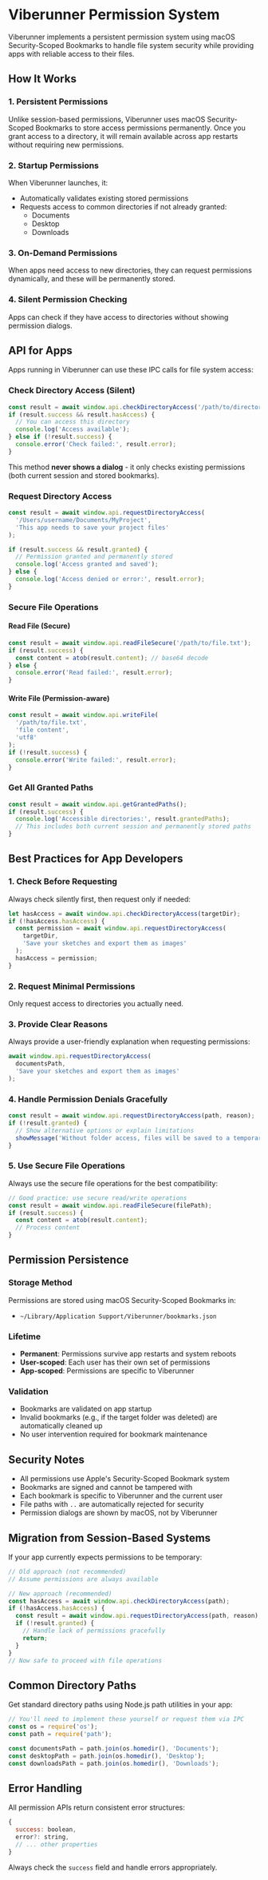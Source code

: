 # Viberunner Permission System

Viberunner implements a persistent permission system using macOS Security-Scoped Bookmarks to handle file system security while providing apps with reliable access to their files.

## How It Works

### 1. **Persistent Permissions**
Unlike session-based permissions, Viberunner uses macOS Security-Scoped Bookmarks to store access permissions permanently. Once you grant access to a directory, it will remain available across app restarts without requiring new permissions.

### 2. **Startup Permissions**
When Viberunner launches, it:
- Automatically validates existing stored permissions
- Requests access to common directories if not already granted:
  - Documents
  - Desktop
  - Downloads

### 3. **On-Demand Permissions**
When apps need access to new directories, they can request permissions dynamically, and these will be permanently stored.

### 4. **Silent Permission Checking**
Apps can check if they have access to directories without showing permission dialogs.

## API for Apps

Apps running in Viberunner can use these IPC calls for file system access:

### Check Directory Access (Silent)
```javascript
const result = await window.api.checkDirectoryAccess('/path/to/directory');
if (result.success && result.hasAccess) {
  // You can access this directory
  console.log('Access available');
} else if (!result.success) {
  console.error('Check failed:', result.error);
}
```

This method **never shows a dialog** - it only checks existing permissions (both current session and stored bookmarks).

### Request Directory Access
```javascript
const result = await window.api.requestDirectoryAccess(
  '/Users/username/Documents/MyProject',
  'This app needs to save your project files'
);

if (result.success && result.granted) {
  // Permission granted and permanently stored
  console.log('Access granted and saved');
} else {
  console.log('Access denied or error:', result.error);
}
```

### Secure File Operations

#### Read File (Secure)
```javascript
const result = await window.api.readFileSecure('/path/to/file.txt');
if (result.success) {
  const content = atob(result.content); // base64 decode
} else {
  console.error('Read failed:', result.error);
}
```

#### Write File (Permission-aware)
```javascript
const result = await window.api.writeFile(
  '/path/to/file.txt',
  'file content',
  'utf8'
);
if (!result.success) {
  console.error('Write failed:', result.error);
}
```

### Get All Granted Paths
```javascript
const result = await window.api.getGrantedPaths();
if (result.success) {
  console.log('Accessible directories:', result.grantedPaths);
  // This includes both current session and permanently stored paths
}
```

## Best Practices for App Developers

### 1. **Check Before Requesting**
Always check silently first, then request only if needed:
```javascript
let hasAccess = await window.api.checkDirectoryAccess(targetDir);
if (!hasAccess.hasAccess) {
  const permission = await window.api.requestDirectoryAccess(
    targetDir,
    'Save your sketches and export them as images'
  );
  hasAccess = permission;
}
```

### 2. **Request Minimal Permissions**
Only request access to directories you actually need.

### 3. **Provide Clear Reasons**
Always provide a user-friendly explanation when requesting permissions:
```javascript
await window.api.requestDirectoryAccess(
  documentsPath,
  'Save your sketches and export them as images'
);
```

### 4. **Handle Permission Denials Gracefully**
```javascript
const result = await window.api.requestDirectoryAccess(path, reason);
if (!result.granted) {
  // Show alternative options or explain limitations
  showMessage('Without folder access, files will be saved to a temporary location');
}
```

### 5. **Use Secure File Operations**
Always use the secure file operations for the best compatibility:
```javascript
// Good practice: use secure read/write operations
const result = await window.api.readFileSecure(filePath);
if (result.success) {
  const content = atob(result.content);
  // Process content
}
```

## Permission Persistence

### Storage Method
Permissions are stored using macOS Security-Scoped Bookmarks in:
- `~/Library/Application Support/Viberunner/bookmarks.json`

### Lifetime
- **Permanent**: Permissions survive app restarts and system reboots
- **User-scoped**: Each user has their own set of permissions
- **App-scoped**: Permissions are specific to Viberunner

### Validation
- Bookmarks are validated on app startup
- Invalid bookmarks (e.g., if the target folder was deleted) are automatically cleaned up
- No user intervention required for bookmark maintenance

## Security Notes

- All permissions use Apple's Security-Scoped Bookmark system
- Bookmarks are signed and cannot be tampered with
- Each bookmark is specific to Viberunner and the current user
- File paths with `..` are automatically rejected for security
- Permission dialogs are shown by macOS, not by Viberunner

## Migration from Session-Based Systems

If your app currently expects permissions to be temporary:

```javascript
// Old approach (not recommended)
// Assume permissions are always available

// New approach (recommended)
const hasAccess = await window.api.checkDirectoryAccess(path);
if (!hasAccess.hasAccess) {
  const result = await window.api.requestDirectoryAccess(path, reason);
  if (!result.granted) {
    // Handle lack of permissions gracefully
    return;
  }
}
// Now safe to proceed with file operations
```

## Common Directory Paths

Get standard directory paths using Node.js path utilities in your app:
```javascript
// You'll need to implement these yourself or request them via IPC
const os = require('os');
const path = require('path');

const documentsPath = path.join(os.homedir(), 'Documents');
const desktopPath = path.join(os.homedir(), 'Desktop');
const downloadsPath = path.join(os.homedir(), 'Downloads');
```

## Error Handling

All permission APIs return consistent error structures:
```javascript
{
  success: boolean,
  error?: string,
  // ... other properties
}
```

Always check the `success` field and handle errors appropriately.
